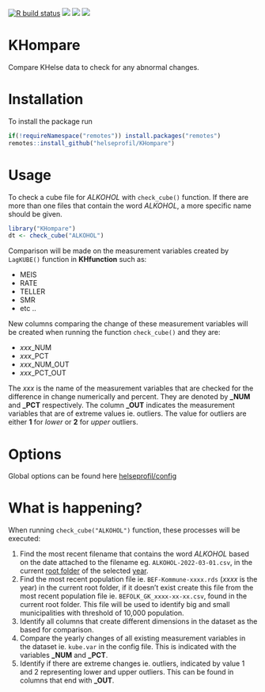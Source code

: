
[![R build
status](https://github.com/helseprofil/KHompare/workflows/R-CMD-check/badge.svg)](https://github.com/helseprofil/KHompare/actions)
[![](https://codecov.io/gh/helseprofil/KHompare/branch/main/graph/badge.svg)](https://app.codecov.io/gh/helseprofil/KHompare)
[![](https://img.shields.io/badge/lifecycle-experimental-orange.svg)](https://lifecycle.r-lib.org/articles/stages.html#experimental)
[![](https://img.shields.io/badge/devel%20version-0.0.0.9000-blue.svg)](https://github.com/helseprofil/KHompare)

# KHompare

Compare KHelse data to check for any abnormal changes.

# Installation

To install the package run

``` r
if(!requireNamespace("remotes")) install.packages("remotes")
remotes::install_github("helseprofil/KHompare")
```

# Usage

To check a cube file for *ALKOHOL* with `check_cube()` function. If
there are more than one files that contain the word *ALKOHOL*, a more
specific name should be given.

``` r
library("KHompare")
dt <- check_cube("ALKOHOL")
```

Comparison will be made on the measurement variables created by
`LagKUBE()` function in **KHfunction** such as:

-   MEIS
-   RATE
-   TELLER
-   SMR
-   etc ..

New columns comparing the change of these measurement variables will be
created when running the function `check_cube()` and they are:

-   *xxx*\_NUM
-   *xxx*\_PCT
-   *xxx*\_NUM\_OUT
-   *xxx*\_PCT\_OUT

The *xxx* is the name of the measurement variables that are checked for
the difference in change numerically and percent. They are denoted by
**\_NUM** and **\_PCT** respectively. The column **\_OUT** indicates the
measurement variables that are of extreme values ie. outliers. The value
for outliers are either **1** for *lower* or **2** for *upper* outliers.

# Options

Global options can be found here
[helseprofil/config](https://github.com/helseprofil/config/blob/main/config-khompare.yml)

# What is happening?

When running `check_cube("ALKOHOL")` function, these processes will be
executed:

1.  Find the most recent filename that contains the word *ALKOHOL* based
    on the date attached to the filename eg. `ALKOHOL-2022-03-01.csv`,
    in the current [root
    folder](https://github.com/helseprofil/config/blob/main/config-khompare.yml#L12)
    of the selected
    [year](https://github.com/helseprofil/config/blob/main/config-khompare.yml#L3).
2.  Find the most recent population file ie. `BEF-Kommune-xxxx.rds`
    (*xxxx* is the year) in the current root folder, if it doesn’t exist
    create this file from the most recent population file ie.
    `BEFOLK_GK_xxxx-xx-xx.csv`, found in the current root folder. This
    file will be used to identify big and small municipalities with
    threshold of 10,000 population.
3.  Identify all columns that create different dimensions in the dataset
    as the based for comparison.
4.  Compare the yearly changes of all existing measurement variables in
    the dataset ie. `kube.var` in the config file. This is indicated
    with the variables **\_NUM** and **\_PCT**.
5.  Identify if there are extreme changes ie. outliers, indicated by
    value 1 and 2 representing lower and upper outliers. This can be
    found in columns that end with **\_OUT**.
